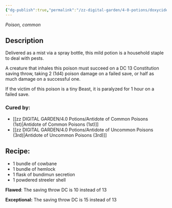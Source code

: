 ```yaml
---
{"dg-publish":true,"permalink":"/zz-digital-garden/4-0-potions/doxycide-2nd/"}
---
```


*Poison, common* 

## Description

Delivered as a mist via a spray bottle, this mild potion is a household staple to deal with pests. 

A creature that inhales this poison must succeed on a DC 13 Constitution saving throw, taking 2 (1d4) poison damage on a failed save, or half as much damage on a successful one.

If the victim of this poison is a tiny Beast, it is paralyzed for 1 hour on a failed save.

### Cured by: 
- [[zz DIGITAL GARDEN/4.0 Potions/Antidote of Common Poisons (1st)\|Antidote of Common Poisons (1st)]]
- [[zz DIGITAL GARDEN/4.0 Potions/Antidote of Uncommon Poisons (3rd)\|Antidote of Uncommon Poisons (3rd)]]

## Recipe:

* 1 bundle of cowbane
* 1 bundle of hemlock
* 1 flask of bundimun secretion
* 1 powdered streeler shell

**Flawed**:
The saving throw DC is 10 instead of 13

**Exceptional:** 
The saving throw DC is 15 instead of 13